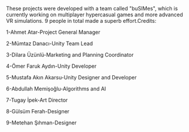 These projects were developed with a team called "buSIMes", which is currently working on multiplayer hypercasual games and more advanced VR simulations.
9 people in total made a superb effort.Credits:

1-Ahmet Atar-Project General Manager

2-Mümtaz Danacı-Unity Team Lead

3-Dilara Üzünlü-Marketing and Planning Coordinator

4-Ömer Faruk Aydın-Unity Developer

5-Mustafa Akın Akarsu-Unity Designer and Developer

6-Abdullah Memişoğlu-Algorithms and AI

7-Tugay İpek-Art Director

8-Gülsüm Ferah-Designer

9-Metehan Şıhman-Designer
